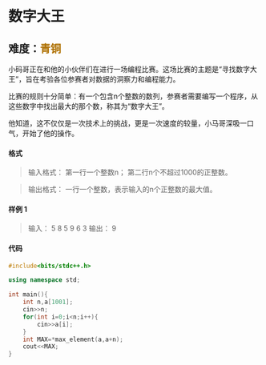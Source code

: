 # <font face ="黑体">数字大王</font>
## 难度：<font face ="黑体" font color="#ae7000">青铜</font>

小码哥正在和他的小伙伴们在进行一场编程比赛。这场比赛的主题是“寻找数字大王”，旨在考验各位参赛者对数据的洞察力和编程能力。

比赛的规则十分简单：有一个包含n个整数的数列，参赛者需要编写一个程序，从这些数字中找出最大的那个数，称其为“数字大王”。

他知道，这不仅仅是一次技术上的挑战，更是一次速度的较量，小马哥深吸一口气，开始了他的操作。
#### 格式
>输入格式：
第一行一个整数n；
第二行n个不超过1000的正整数。

>输出格式：
一行一个整数，表示输入的n个正整数的最大值。

#### 样例 1
>输入：
5
8 5 9 6 3
输出：
9


#### 代码
```C++
#include<bits/stdc++.h>

using namespace std;

int main(){
    int n,a[1001];
    cin>>n;
    for(int i=0;i<n;i++){
        cin>>a[i];
    }
    int MAX=*max_element(a,a+n);
    cout<<MAX;
}
```